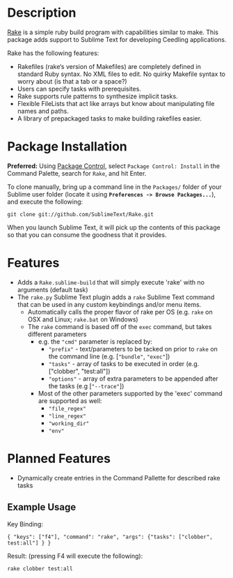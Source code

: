 Description
===========
[Rake](http://rake.rubyforge.org/) is a simple ruby build program with capabilities similar to make. This package adds support to Sublime Text for developing Ceedling applications.

Rake has the following features:

* Rakefiles (rake‘s version of Makefiles) are completely defined in standard Ruby syntax. No XML files to edit. No quirky Makefile syntax to worry about (is that a tab or a space?)
* Users can specify tasks with prerequisites.
* Rake supports rule patterns to synthesize implicit tasks.
* Flexible FileLists that act like arrays but know about manipulating file names and paths.
* A library of prepackaged tasks to make building rakefiles easier.

Package Installation
====================
**Preferred:** Using [Package Control](https://sublime.wbond.net/), select `Package Control: Install` in the Command Palette, search for `Rake`, and hit Enter.

To clone manually, bring up a command line in the `Packages/` folder of your Sublime user folder (locate it using **`Preferences -> Browse Packages...`**), and execute the following:

    git clone git://github.com/SublimeText/Rake.git

When you launch Sublime Text, it will pick up the contents of this package so that you can consume the goodness that it provides.

Features
========
* Adds a `Rake.sublime-build` that will simply execute 'rake' with no arguments (default task)
* The `rake.py` Sublime Text plugin adds a `rake` Sublime Text command that can be used in any custom keybindings and/or menu items.
	* Automatically calls the proper flavor of rake per OS (e.g. `rake` on OSX and Linux; `rake.bat` on Windows)
	* The `rake` command is based off of the `exec` command, but takes different parameters
		* e.g. the `"cmd"` parameter is replaced by:
			* `"prefix"` - text/parameters to be tacked on prior to `rake` on the command line (e.g. [`"bundle"`, `"exec"`])
			* `"tasks"` - array of tasks to be executed in order (e.g. ["clobber", "test:all"])
			* `"options"` - array of extra parameters to be appended after the tasks (e.g [`"--trace"`])
		* Most of the other parameters supported by the 'exec' command are supported as well:
			* `"file_regex"`
			* `"line_regex"`
			* `"working_dir"`
			* `"env"`

Planned Features
================
* Dynamically create entries in the Command Pallette for described rake tasks

Example Usage
-------------
Key Binding:

    { "keys": ["f4"], "command": "rake", "args": {"tasks": ["clobber", test:all"] } }

Result: (pressing F4 will execute the following):

    rake clobber test:all
